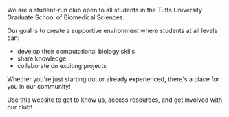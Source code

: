We are a student-run club open to all students in the Tufts University Graduate School of Biomedical Sciences.

Our goal is to create a supportive environment where students at all levels can:

- develop their computational biology skills
- share knowledge
- collaborate on exciting projects

Whether you're just starting out or already experienced, there's a place for you in our community!

Use this website to get to know us, access resources, and get involved with our club!
